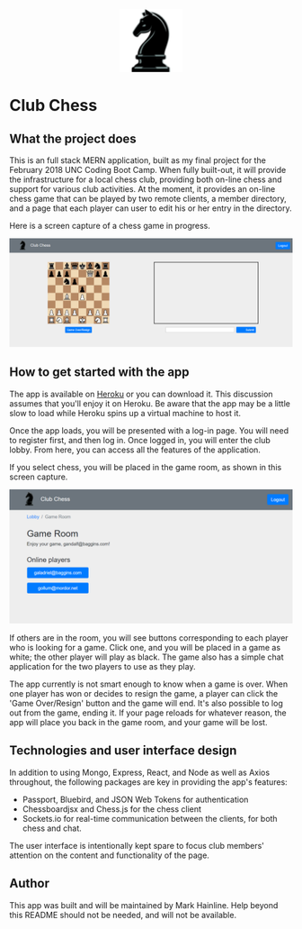<p align="center"><img width="112" height="112" src ="/readme_img/chess-knight.png" alt='chess piece' /></p>

# Club Chess

## What the project does
This is an full stack MERN application, built as my final project for the February 2018 UNC Coding Boot Camp. When fully built-out, it will provide the infrastructure for a local chess club, providing both on-line chess and support for various club activities. At the moment, it provides an on-line chess game that can be played by two remote clients, a member directory, and a page that each player can user to edit his or her entry in the directory.

Here is a screen capture of a chess game in progress.

![Screen cap of game](/readme_img/game.png)

## How to get started with the app
The app is available on [Heroku](https://chessclub42.herokuapp.com/login) or you can download it. This discussion assumes that you'll enjoy it on Heroku. Be aware that the app may be a little slow to load while Heroku spins up a virtual machine to host it.

Once the app loads, you will be presented with a log-in page. You will need to register first, and then log in. Once logged in, you will enter the club lobby. From here, you can access all the features of the application.

If you select chess, you will be placed in the game room, as shown in this screen capture.

![Screen cap of game room](/readme_img/game_room.png)


If others are in the room, you will see buttons corresponding to each player who is looking for a game. Click one, and you will be placed in a game as white; the other player will play as black. The game also has a simple chat application for the two players to use as they play.

The app currently is not smart enough to know when a game is over. When one player has won or decides to resign the game, a player can click the 'Game Over/Resign' button and the game will end. It's also possible to log out from the game, ending it. If your page reloads for whatever reason, the app will place you back in the game room, and your game will be lost.

## Technologies and user interface design
In addition to using Mongo, Express, React, and Node as well as Axios throughout, the following packages are key in providing the app's features:

- Passport, Bluebird, and JSON Web Tokens for authentication
- Chessboardjsx and Chess.js for the chess client
- Sockets.io for real-time communication between the clients, for both chess and chat.

The user interface is intentionally kept spare to focus club members' attention on the content and functionality of the page. 

## Author
This app was built and will be maintained by Mark Hainline. Help beyond this README should not be needed, and will not be available.

